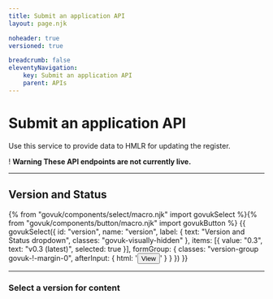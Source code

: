 ```yaml
---
title: Submit an application API
layout: page.njk

noheader: true
versioned: true

breadcrumb: false
eleventyNavigation:
    key: Submit an application API
    parent: APIs
---
```


<div class="govuk-grid-row">
    <div class="govuk-grid-column-full">
        <h1 class="govuk-heading-xl">
        Submit an application API
        </h1>
        <p class="govuk-body-l">Use this service to provide data to HMLR for updating the register.</p>
        <div class="govuk-warning-text">
            <span class="govuk-warning-text__icon" aria-hidden="true">!</span>
            <strong class="govuk-warning-text__text">
            <span class="govuk-visually-hidden">Warning</span>
                These API endpoints are not currently live.
            </strong>
        </div>
    </div>
</div>

<hr class="govuk-section-break govuk-section-break--l govuk-section-break--visible">

<div class="govuk-grid-row">
    <div class="govuk-grid-column-one-half version-label-center-y">
        <h2 class="govuk-heading-m govuk-!-margin-0" id="version-and-status">Version and Status</h2>
    </div>
    <div class="govuk-grid-column-one-half">{% from "govuk/components/select/macro.njk" import govukSelect %}{% from "govuk/components/button/macro.njk" import govukButton %}
        {{ govukSelect({
        id: "version",
        name: "version",
        label: {
            text: "Version and Status dropdown",
            classes: "govuk-visually-hidden"
        },
        items: [{
            value: "0.3",
            text: "v0.3 (latest)",
            selected: true
        }],
        formGroup: {
            classes: "version-group govuk-!-margin-0",
            afterInput: {
                html: '<button type="submit" 
                class="govuk-button govuk-!-margin-0" 
                data-module="govuk-button"
                onclick="setVersion();"
                >View</button>'
            }
        }
        }) }}</div>
</div>

<hr class="govuk-section-break govuk-section-break--l govuk-section-break--visible">

<div class="govuk-grid-row">
    <div class="govuk-grid-column-full">
    <h3>Select a version for content</h3>
</div>
